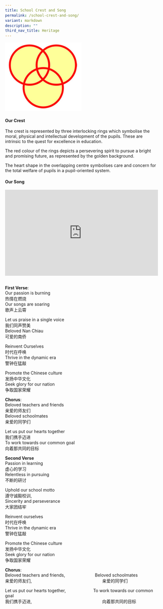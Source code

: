 ```yaml
---
title: School Crest and Song
permalink: /school-crest-and-song/
variant: markdown
description: ""
third_nav_title: Heritage
---
```

<img src="/images/Homepage/school_crest-300x269.jpg" style="width:50%">

#### Our Crest
The crest is represented by three interlocking rings which symbolise the moral, physical and intellectual development of the pupils. These are intrinsic to the quest for excellence in education.

The red colour of the rings depicts a persevering spirit to pursue a bright and promising future, as represented by the golden background.

The heart shape in the overlapping centre symbolises care and concern for the total welfare of pupils in a pupil-oriented system.

#### Our Song
<div style="max-width: 560px;">
  <div style="position: relative; width: 100%; height: 0; padding-bottom: 56.25%; overflow: hidden;">
    <iframe style="position: absolute;top: 0;left: 0;width: 100%;height: 100%;" allowfullscreen="" allow="accelerometer; autoplay; clipboard-write; encrypted-media; gyroscope; picture-in-picture; web-share" frameborder="0" title="YouTube video player" src="https://www.youtube.com/embed/kkW8A3fOKB0?si=CNae-AARjj6B0n2t">
    </iframe>
  </div>
</div>
 <br>
 
 
**First Verse**:  
Our passion is burning<br>
热情在燃烧<br>
Our songs are soaring<br>
歌声上云霄<br>

Let us praise in a single voice<br>
我们同声赞美<br>
Beloved Nan Chiau<br>
可爱的南侨<br>

Reinvent Ourselves<br>
时代在呼唤<br>
Thrive in the dynamic era<br>
警钟在猛敲<br>

Promote the Chinese culture<br>
发扬中华文化<br>
Seek glory for our nation<br>
争取国家荣耀<br>

**Chorus**:  
Beloved teachers and friends<br>
亲爱的师友们<br>
Beloved schoolmates<br>
亲爱的同学们 <br>

Let us put our hearts together<br>
我们携手迈进<br>
To work towards our common goal<br>
 向着那共同的目标<br>


**Second Verse**  
Passion in learning<br>
虚心的学习<br>
Relentless in pursuing <br>
 不断的研讨<br>

Uphold our school motto<br>
遵守诚毅校训,<br>
Sincerity and perseverance <br>
大家团结牢<br>

Reinvent ourselves<br>
时代在呼唤<br>
Thrive in the dynamic era <br>
警钟在猛敲<br>

Promote the Chinese culture<br>
发扬中华文化<br>
Seek glory for our nation<br>
 争取国家荣耀<br>


**Chorus**:  
Beloved teachers and friends, &nbsp;&nbsp;&nbsp;&nbsp;&nbsp;&nbsp;&nbsp;&nbsp;&nbsp;&nbsp;&nbsp;&nbsp;&nbsp;&nbsp;&nbsp;&nbsp;&nbsp;&nbsp;&nbsp;&nbsp;&nbsp;&nbsp;&nbsp;  Beloved schoolmates<br>
亲爱的师友们, &nbsp;&nbsp;&nbsp;&nbsp;&nbsp;&nbsp;&nbsp;&nbsp;&nbsp;&nbsp;&nbsp;&nbsp;&nbsp;&nbsp;&nbsp;&nbsp;&nbsp;&nbsp;&nbsp;&nbsp;&nbsp;&nbsp;&nbsp;&nbsp;&nbsp;&nbsp;&nbsp;&nbsp;&nbsp;&nbsp;&nbsp;&nbsp;&nbsp;&nbsp;&nbsp;&nbsp;&nbsp;&nbsp;&nbsp;&nbsp;&nbsp;&nbsp;&nbsp;&nbsp;&nbsp;&nbsp;&nbsp;&nbsp;&nbsp;&nbsp;&nbsp;&nbsp;&nbsp;&nbsp;&nbsp;&nbsp;&nbsp;  亲爱的同学们 

Let us put our hearts together,  &nbsp;&nbsp;&nbsp;&nbsp;&nbsp;&nbsp;&nbsp;&nbsp;&nbsp;&nbsp;&nbsp;&nbsp;&nbsp;&nbsp;&nbsp;&nbsp;&nbsp;&nbsp;&nbsp; &nbsp;  To work towards our common goal<br>
我们携手迈进, &nbsp;&nbsp;&nbsp;&nbsp;&nbsp;&nbsp;&nbsp;&nbsp;&nbsp;&nbsp;&nbsp;&nbsp;&nbsp;&nbsp;&nbsp;&nbsp;&nbsp;&nbsp;&nbsp;&nbsp;&nbsp;&nbsp;&nbsp;&nbsp;&nbsp;&nbsp;&nbsp;&nbsp;&nbsp;&nbsp;&nbsp;&nbsp;&nbsp;&nbsp;&nbsp;&nbsp;&nbsp;&nbsp;&nbsp;&nbsp;&nbsp;&nbsp;&nbsp;&nbsp;&nbsp;&nbsp;&nbsp;&nbsp;&nbsp;&nbsp;&nbsp;&nbsp;&nbsp;&nbsp;&nbsp;&nbsp;&nbsp;  向着那共同的目标